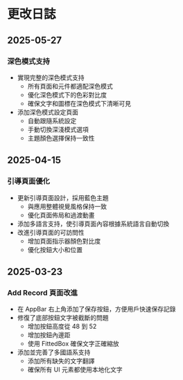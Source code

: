 # 更改日誌

## 2025-05-27

### 深色模式支持

- 實現完整的深色模式支持
  - 所有頁面和元件都適配深色模式
  - 優化深色模式下的色彩對比度
  - 確保文字和圖標在深色模式下清晰可見
- 添加深色模式設定頁面
  - 自動跟隨系統設定
  - 手動切換深淺模式選項
  - 主題顏色選擇保持一致性

## 2025-04-15

### 引導頁面優化

- 更新引導頁面設計，採用藍色主題
  - 與應用整體視覺風格保持一致
  - 優化頁面佈局和過渡動畫
- 添加多語言支持，使引導頁面內容根據系統語言自動切換
- 改進引導頁面的可訪問性
  - 增加頁面指示器顏色對比度
  - 優化按鈕大小和位置

## 2025-03-23

### Add Record 頁面改進

- 在 AppBar 右上角添加了保存按鈕，方便用戶快速保存記錄
- 修復了底部按鈕文字被截斷的問題
  - 增加按鈕高度從 48 到 52
  - 增加按鈕內邊距
  - 使用 FittedBox 確保文字正確縮放
- 添加並完善了多國語系支持
  - 添加所有缺失的文字翻譯
  - 確保所有 UI 元素都使用本地化文字
